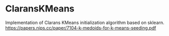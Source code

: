 # ClaransKMeans
Implementation of Clarans KMeans initialization algorithm based on sklearn.
https://papers.nips.cc/paper/7104-k-medoids-for-k-means-seeding.pdf
